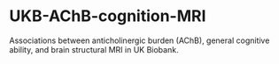 # UKB-AChB-cognition-MRI
Associations between anticholinergic burden (AChB), general cognitive ability, and brain structural MRI in UK Biobank.
